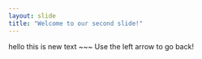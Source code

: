```yaml
---
layout: slide
title: "Welcome to our second slide!"
---
```

hello this is new text ~~~
Use the left arrow to go back!
